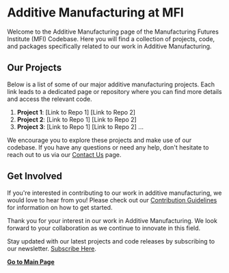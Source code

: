 # Additive Manufacturing at MFI

Welcome to the Additive Manufacturing page of the Manufacturing Futures Institute (MFI) Codebase. Here you will find a collection of projects, code, and packages specifically related to our work in Additive Manufacturing.

## Our Projects

Below is a list of some of our major additive manufacturing projects. Each link leads to a dedicated page or repository where you can find more details and access the relevant code.

1. **Project 1**: [Link to Repo 1] [Link to Repo 2]
2. **Project 2**: [Link to Repo 1] [Link to Repo 2]
3. **Project 3**: [Link to Repo 1] [Link to Repo 2]
...

We encourage you to explore these projects and make use of our codebase. If you have any questions or need any help, don't hesitate to reach out to us via our [Contact Us](CONTACT.md) page.

## Get Involved

If you're interested in contributing to our work in additive manufacturing, we would love to hear from you! Please check out our [Contribution Guidelines](CONTRIBUTION.md) for information on how to get started.

Thank you for your interest in our work in Additive Manufacturing. We look forward to your collaboration as we continue to innovate in this field.

Stay updated with our latest projects and code releases by subscribing to our newsletter. [Subscribe Here](SUBSCRIPTION.md).

[**Go to Main Page**](https://github.com/cmu-mfi/)
